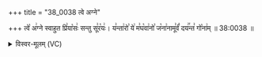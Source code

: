 +++
title = "38_0038 त्वे अग्ने"

+++
त्वे꣡ अ꣢ग्ने स्वाहुत प्रि꣣या꣡सः꣢ सन्तु सू꣣र꣡यः꣢। य꣣न्ता꣢रो꣣ ये꣢ म꣣घ꣡वा꣢नो꣣ ज꣡ना꣢नामू꣣र्वं꣡ दय꣢꣯न्त꣣ गो꣡ना꣢म् ॥ 38:0038 ॥

<details><summary>विस्वर-मूलम् (VC)</summary>

त्वे अग्ने स्वाहुत प्रियासः सन्तु सूरयः । यन्तारो ये मघवानो जनानामूर्वं दयन्त गोनाम् ॥३८॥
</details>